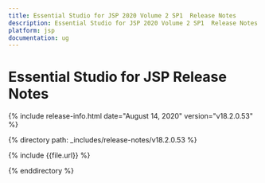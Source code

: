 ```yaml
---
title: Essential Studio for JSP 2020 Volume 2 SP1  Release Notes  
description: Essential Studio for JSP 2020 Volume 2 SP1  Release Notes  
platform: jsp
documentation: ug
---
```


# Essential Studio for JSP  Release Notes  

{% include release-info.html date="August 14, 2020"  version="v18.2.0.53" %} 


{% directory path: _includes/release-notes/v18.2.0.53 %}

{% include {{file.url}} %}

{% enddirectory %}